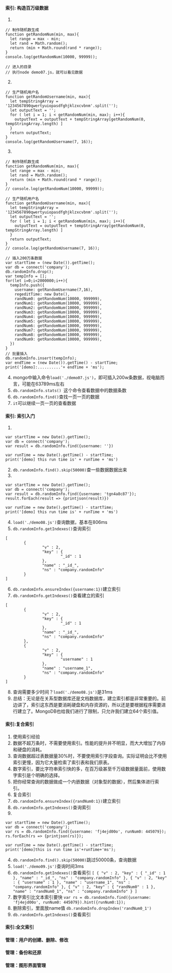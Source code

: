#### 索引: 构造百万级数据
1. 
```
// 制作随机数生成
function getRandomNum(min, max){
  let range = max - min;
  let rand = Math.random();
  return (min + Math.round(rand * range));
}
console.log(getRandomNum(10000, 99999));

// 进入的目录
// 执行node demo07.js，就可以看见数据
```
2. 
```
// 生产随机用户名
function getRandomUsername(min, max){
  let tempStringArray = '1234567890qwertyuiopasdfghjklzxcvbnm'.split('');
  let outputText = '';
  for ( let i = 1; i < getRandomNum(min, max); i++){
    outputText = outputText + tempStringArray[getRandomNum(0, tempStringArray.length) ]
  }
  return outputText;
}
console.log(getRandomUsername(7, 16));
```

3.
```
// 制作随机数生成
function getRandomNum(min, max){
  let range = max - min;
  let rand = Math.random();
  return (min + Math.round(rand * range));
}
// console.log(getRandomNum(10000, 99999));

// 生产随机用户名
function getRandomUsername(min, max){
  let tempStringArray = '1234567890qwertyuiopasdfghjklzxcvbnm'.split('');
  let outputText = '';
  for ( let i = 1; i < getRandomNum(min, max); i++){
    outputText = outputText + tempStringArray[getRandomNum(0, tempStringArray.length) ]
  }
  return outputText;
}
// console.log(getRandomUsername(7, 16));

// 插入200万条数据
var startTime = (new Date()).getTime();
var db = connect('company');
db.randomInfo.drop();
var tempInfo = [];
for(let i=0;i<2000000;i++){
  tempInfo.push({
    username: getRandomUsername(7,16),
    regeditTime: new Date(),
    randNum0: getRandomNum(10000, 999999),
    randNum1: getRandomNum(10000, 999999),
    randNum2: getRandomNum(10000, 999999),
    randNum3: getRandomNum(10000, 999999),
    randNum4: getRandomNum(10000, 999999),
    randNum5: getRandomNum(10000, 999999),
    randNum6: getRandomNum(10000, 999999),
    randNum7: getRandomNum(10000, 999999),
    randNum8: getRandomNum(10000, 999999),
    randNum9: getRandomNum(10000, 999999),
  })
}
// 批量插入
db.randomInfo.insert(tempInfo);
var endTime = (new Date()).getTime() - startTime;
print('[demo]:..........'+ endTime + 'ms');
```
4. mongo中输入命令`load('./demo07.js')`，即可插入200w条数据，视电脑而言，可能在63789ms左右
5. `db.randomInfo.stats() `这个命令查看数据中的数据条数
6. `db.randomInfo.find()`查找一页一页的数据
7. `it`可以继续一页一页的查看数据
#### 索引: 索引入门
1. 
```
var startTime = new Date().getTime();
var db = connect('company');
var result = db.randomInfo.find({username: ''})

var runTime = new Date().getTime() - startTime;
print('[demo] this run time is' + runTime + 'ms')
```
2. `db.randomInfo.find().skip(50000)`查一些数据数据出来
3.
```
var startTime = new Date().getTime();
var db = connect('company');
var result = db.randomInfo.find({username: 'tgn4a8c87'});
result.forEach(result => {printjson(result)})

var runTime = new Date().getTime() - startTime;
print('[demo] this run time is' + runTime + 'ms')
```
4. `load('./demo08.js')`查询数据，基本在806ms
5. `db.randomInfo.getIndexes()`查询索引
```
[
        {
                "v" : 2,
                "key" : {
                        "_id" : 1
                },
                "name" : "_id_",
                "ns" : "company.randomInfo"
        }
]
```
6. `db.randomInfo.ensureIndex({username:1})`建立索引
7. `db.randomInfo.getIndexes()`查看建立的索引
```
[
        {
                "v" : 2,
                "key" : {
                        "_id" : 1
                },
                "name" : "_id_",
                "ns" : "company.randomInfo"
        },
        {
                "v" : 2,
                "key" : {
                        "username" : 1
                },
                "name" : "username_1",
                "ns" : "company.randomInfo"
        }
]
```
8. 查询需要多少时间？`load('./demo08.js')`是31ms
9. 总结：无论是在关系型数据库还是文档数据库，建立索引都是非常重要的。前边讲了，索引这东西是要消耗硬盘和内存资源的，所以还是要根据程序需要进行建立了。MongoDB也给我们进行了限制，只允许我们建立64个索引值。
#### 索引:复合索引
1. 使用索引经验
  1. 数据不超万条时，不需要使用索引。性能的提升并不明显，而大大增加了内存和硬盘的消耗。
  2. 查询数据超过表数据量30%时，不要使用索引字段查询。实际证明会比不使用索引更慢，因为它大量检索了索引表和我们原表。
  3. 数字索引，要比字符串索引快的多，在百万级甚至千万级数据量面前，使用数字索引是个明确的选择。
  4. 把你经常查询的数据做成一个内嵌数据（对象型的数据），然后集体进行索引。
2. 复合索引
  1. `db.randomInfo.ensureIndex({randNum0:1})`建立索引
  2. `db.randomInfo.getIndexes()`查询索引
  3. 
  ```
  var startTime = new Date().getTime();
  var db = connect('company');
  var rs = db.randomInfo.find({username: 'fj4ejd00o', runNum0: 445079});
  rs.forEach(rs => {printjson(rs)});

  var runTime = new Date().getTime() - startTime;
  print('[demo]this is run time is'+runTime+'ms');
  ```
  4. `db.randomInfo.find().skip(50000)`跳过50000条，查询数据
  5. `load('./demo09.js')`查询时间3ms
  6. `db.randomInfo.getIndexes()`查看索引
    ```
  [
          {
                  "v" : 2,
                  "key" : {
                          "_id" : 1
                  },
                  "name" : "_id_",
                  "ns" : "company.randomInfo"
          },
          {
                  "v" : 2,
                  "key" : {
                          "username" : 1
                  },
                  "name" : "username_1",
                  "ns" : "company.randomInfo"
          },
          {
                  "v" : 2,
                  "key" : {
                          "randNum0" : 1
                  },
                  "name" : "randNum0_1",
                  "ns" : "company.randomInfo"
          }
  ]
    ```
  7. 数字索引比文本索引要快
  `var rs = db.randomInfo.find({username: 'fj4ejd00o', runNum0: 445079}).hint({runNum0:1});`
  8. 删除索引，里面放name值 `db.randomInfo.dropIndex('randNum0_1')`
  9. `db.randomInfo.getIndexes()`查看索引
#### 索引:全文索引
#### 管理：用户的创建、删除、修改
#### 管理：备份和还原
#### 管理：图形界面管理
